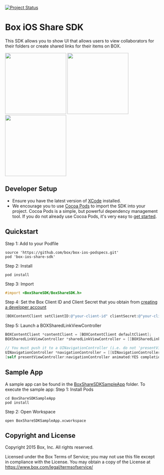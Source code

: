 [![Project Status](http://opensource.box.com/badges/active.svg)](http://opensource.box.com/badges)

Box iOS Share SDK
===================

This SDK allows you to show UI that allows users to view collaborators for their folders or create shared links for their items on BOX.

<img src="https://cloud.box.com/shared/static/3n48d1ni4ypeo1qpqhd85hotmpyorlgo.png" width="200"/>
<img src="https://cloud.box.com/shared/static/udcf54nt2wq39i6d3wjg2f7czcnlbqpo.png" width="200"/>
<img src="https://cloud.box.com/shared/static/tv6htc9ls4k2fbwkajh5icn7mmp259xj.png" width="200"/>

Developer Setup
---------------
* Ensure you have the latest version of [XCode](https://developer.apple.com/xcode/) installed.
* We encourage you to use [Cocoa Pods](http://cocoapods.org/) to import the SDK into your project. Cocoa Pods is a simple, but powerful dependency management tool. If you do not already use Cocoa Pods, it's very easy to [get started](http://guides.cocoapods.org/using/getting-started.html).

Quickstart
----------
Step 1: Add to your Podfile
```
source 'https://github.com/box/box-ios-podspecs.git'
pod 'box-ios-share-sdk'
```
Step 2: Install
```
pod install
```
Step 3: Import
```objectivec
#import <BoxShareSDK/BoxShareSDK.h>
```
Step 4: Set the Box Client ID and Client Secret that you obtain from [creating a developer account](http://developers.box.com/)
```objectivec
[BOXContentClient setClientID:@"your-client-id" clientSecret:@"your-client-secret"];
```
Step 5: Launch a BOXSharedLinkViewController
```objectivec
BOXContentClient *contentClient = [BOXContentClient defaultClient];
BOXSharedLinkViewController *sharedLinkViewController = [[BOXSharedLinkViewController alloc] initWithContentClient:contentClient fileID:@"123"];

// You must push it to a UINavigationController (i.e. do not 'presentViewController')
UINavigationController *navigationController = [[UINavigationController alloc] initWithRootViewController:sharedLinkViewController];
[self presentViewController:navigationController animated:YES completion:nil];
```

Sample App
----------
A sample app can be found in the [BoxShareSDKSampleApp](../../tree/master/BoxShareSDKSampleApp) folder. To execute the sample app:
Step 1: Install Pods
```
cd BoxShareSDKSampleApp
pod install
```
Step 2: Open Workspace
```
open BoxShareSDKSampleApp.xcworkspace
```


Copyright and License
---------------------
Copyright 2015 Box, Inc. All rights reserved.

Licensed under the Box Terms of Service; you may not use this file except in compliance with the License.
You may obtain a copy of the License at https://www.box.com/legal/termsofservice/​
